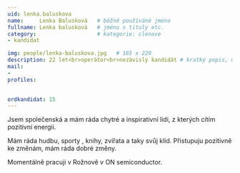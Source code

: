 ```yaml
---
uid: lenka.baluskova
name:     Lenka Balusková  	# běžně používáné jméno
fullname: Lenka balusková  	# jméno s tituly etc.
category:                   # kategorie: clenove
- kandidat

img: people/lenka-baluskova.jpg   # 165 x 220
description: 22 let<br>operátor<br>nezávislý kandidát # kratký popis, max 160 znaků
mail:
- 
profiles:

  
ordkandidat: 15
---
```

Jsem společenská a mám ráda chytré a inspirativní lidi, z kterých cítím pozitivní energii. 

Mám ráda hudbu, sporty , knihy, zvířata a taky svůj klid. Přistupuju pozitivně ke změnám, mám ráda dobré změny. 

Momentálně pracuji v Rožnově v ON semiconductor.

